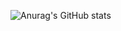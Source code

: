 ![Anurag's GitHub stats](https://github-readme-stats.vercel.app/api?username=markerxz&show_icons=true&theme=radical)
